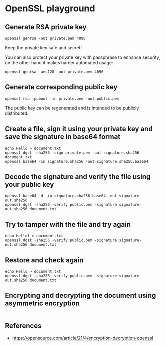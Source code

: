 # OpenSSL playground

## Generate RSA private key
```
openssl genrsa -out private.pem 4096
```

Keep the private key safe and secret!

You can also protect your private key with passphrase to enhance security,
on the other hand it makes harder automated usage:

```
openssl genrsa -aes128 -out private.pem 4096
```

## Generate corresponding public key
```
openssl rsa -pubout -in private.pem -out public.pem
```
The public key can be regenerated and is intended to be publicly distributed.

## Create a file, sign it using your private key and save the signature in base64 format
```
echo Hello > document.txt
openssl dgst -sha256 -sign private.pem -out signature.sha256 document.txt
openssl base64 -in signature.sha256 -out signature.sha256.base64
```

## Decode the signature and verify the file using your public key
```
openssl base64 -d -in signature.sha256.base64 -out signature-out.sha256
openssl dgst -sha256 -verify public.pem -signature signature-out.sha256 document.txt
```

## Try to tamper with the file and try again
```
echo Hello1 > document.txt
openssl dgst -sha256 -verify public.pem -signature signature-out.sha256 document.txt
```

## Restore and check again
```
echo Hello > document.txt
openssl dgst -sha256 -verify public.pem -signature signature-out.sha256 document.txt
```

## Encrypting and decrypting the document using asymmetric encryption

```

```

## References

* https://opensource.com/article/21/4/encryption-decryption-openssl
